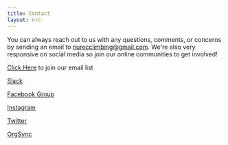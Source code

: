 ```yaml
---
title: Contact
layout: nrc
---
```

You can always reach out to us with any questions, comments, or concerns by sending an email to nurecclimbing@gmail.com. We're also very responsive on social media so join our online communities to get involved!

[Click Here](http://eepurl.com/dLPYEA) to join our email list

[Slack](https://join.slack.com/t/nurecclimbing/shared_invite/enQtMjk1MDgxNzE5MjgzLWZkMjA4YjllYTRhM2U1YjcyNTE2ODBjMmYxOWJlZmIyMjQwMThhN2E5MTY3ZTM0MDQ0MWIyZmNkNWUzNTA5Njk)

[Facebook Group](https://www.facebook.com/groups/nurecclimbing/)

[Instagram](https://www.instagram.com/nurecclimbing/)

[Twitter](https://twitter.com/nurecclimbing)

[OrgSync](https://orgsync.com/148139/chapter)
